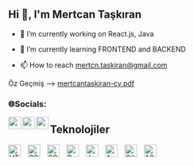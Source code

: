 ## Hi 👋, I'm Mertcan Taşkıran

- 🔭 I’m currently working on React.js, Java
- 🌱 I’m currently learning FRONTEND and BACKEND

- 📫 How to reach mertcn.taskiran@gmail.com

Öz Geçmiş --> [mertcantaskiran-cv.pdf](https://github.com/mertcan-taskiran/mertcan-taskiran/files/11405671/mertcantaskiran-cv.pdf)

### 🌐Socials:

[<img align="left" alt="yourusername | LinkedIn" width="25px" height="25px" src="https://raw.githubusercontent.com/peterthehan/peterthehan/master/assets/linkedin.svg" />][linkedin]
[<img align="left" alt="yourusername | Instagram" width="25px" height="25px" src="https://raw.githubusercontent.com/peterthehan/peterthehan/master/assets/instagram.svg" />][instagram]
[<img align="left" alt="your-discord-username | Discord" width="25px" height="25px" src="https://raw.githubusercontent.com/peterthehan/peterthehan/master/assets/discord.svg" />][discord]

[linkedin]: https://linkedin.com/in/mertcntaskiran/
[instagram]: https://instagram.com/mertcan.tskrn/
[discord]: https://discordapp.com/users/Mertcan#0694


## Teknolojiler

<div>
  <img src="https://cdn.jsdelivr.net/npm/programming-languages-logos/src/html/html.png" alt="HTML" width="25" height="25" style="margin-right: 10px;">
  <img src="https://cdn.jsdelivr.net/npm/programming-languages-logos/src/css/css.png" alt="CSS" width="25" height="25" style="margin-right: 10px;">
  <img src="https://cdn.jsdelivr.net/npm/programming-languages-logos/src/sass/sass.png" alt="SCSS" width="25" height="25" style="margin-right: 10px;">
  <img src="https://cdn.jsdelivr.net/npm/programming-languages-logos/src/bootstrap/bootstrap.png" alt="Bootstrap" width="25" height="25" style="margin-right: 10px;">
  <img src="https://cdn.jsdelivr.net/npm/programming-languages-logos/src/javascript/javascript.png" alt="JavaScript" width="25" height="25" style="margin-right: 10px;">
  <img src="https://cdn.jsdelivr.net/npm/programming-languages-logos/src/angular/angular.png" alt="Angular" width="25" height="25" style="margin-right: 10px;">
  <img src="https://cdn.jsdelivr.net/npm/programming-languages-logos/src/csharp/csharp.png" alt="C#" width="25" height="25" style="margin-right: 10px;">
  <img src="https://cdn.jsdelivr.net/npm/programming-languages-logos/src/dotnet/dotnet.png" alt="ASP.NET" width="25" height="25">
</div>
